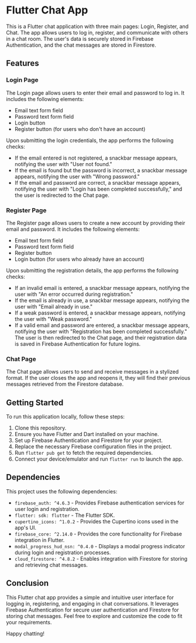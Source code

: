 <h1>Flutter Chat App</h1>

<p>This is a Flutter chat application with three main pages: Login, Register, and Chat. The app allows users to log in, register, and communicate with others in a chat room. The user's data is securely stored in Firebase Authentication, and the chat messages are stored in Firestore.</p>

<h2>Features</h2>

<h3>Login Page</h3>

<p>The Login page allows users to enter their email and password to log in. It includes the following elements:</p>

<ul>
  <li>Email text form field</li>
  <li>Password text form field</li>
  <li>Login button</li>
  <li>Register button (for users who don't have an account)</li>
</ul>

<p>Upon submitting the login credentials, the app performs the following checks:</p>

<ul>
  <li>If the email entered is not registered, a snackbar message appears, notifying the user with "User not found."</li>
  <li>If the email is found but the password is incorrect, a snackbar message appears, notifying the user with "Wrong password."</li>
  <li>If the email and password are correct, a snackbar message appears, notifying the user with "Login has been completed successfully," and the user is redirected to the Chat page.</li>
</ul>

<h3>Register Page</h3>

<p>The Register page allows users to create a new account by providing their email and password. It includes the following elements:</p>

<ul>
  <li>Email text form field</li>
  <li>Password text form field</li>
  <li>Register button</li>
  <li>Login button (for users who already have an account)</li>
</ul>

<p>Upon submitting the registration details, the app performs the following checks:</p>

<ul>
  <li>If an invalid email is entered, a snackbar message appears, notifying the user with "An error occurred during registration."</li>
  <li>If the email is already in use, a snackbar message appears, notifying the user with "Email already in use."</li>
  <li>If a weak password is entered, a snackbar message appears, notifying the user with "Weak password."</li>
  <li>If a valid email and password are entered, a snackbar message appears, notifying the user with "Registration has been completed successfully." The user is then redirected to the Chat page, and their registration data is saved in Firebase Authentication for future logins.</li>
</ul>

<h3>Chat Page</h3>

<p>The Chat page allows users to send and receive messages in a stylized format. If the user closes the app and reopens it, they will find their previous messages retrieved from the Firestore database.</p>

<h2>Getting Started</h2>

<p>To run this application locally, follow these steps:</p>

<ol>
  <li>Clone this repository.</li>
  <li>Ensure you have Flutter and Dart installed on your machine.</li>
  <li>Set up Firebase Authentication and Firestore for your project.</li>
  <li>Replace the necessary Firebase configuration files in the project.</li>
  <li>Run <code>flutter pub get</code> to fetch the required dependencies.</li>
  <li>Connect your device/emulator and run <code>flutter run</code> to launch the app.</li>
</ol>

<h2>Dependencies</h2>

<p>This project uses the following dependencies:</p>

<ul>
  <li><code>firebase_auth: ^4.6.3</code> - Provides Firebase authentication services for user login and registration.</li>
  <li><code>flutter: sdk: flutter</code> - The Flutter SDK.</li>
  <li><code>cupertino_icons: ^1.0.2</code> - Provides the Cupertino icons used in the app's UI.</li>
  <li><code>firebase_core: ^2.14.0</code> - Provides the core functionality for Firebase integration in Flutter.</li>
  <li><code>modal_progress_hud_nsn: ^0.4.0</code> - Displays a modal progress indicator during login and registration processes.</li>
  <li><code>cloud_firestore: ^4.8.2</code> - Enables integration with Firestore for storing and retrieving chat messages.</li>
</ul>

<h2>Conclusion</h2>

<p>This Flutter chat app provides a simple and intuitive user interface for logging in, registering, and engaging in chat conversations. It leverages Firebase Authentication for secure user authentication and Firestore for storing chat messages. Feel free to explore and customize the code to fit your requirements.</p>

<p>Happy chatting!</p>
